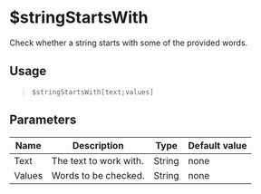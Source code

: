 # $stringStartsWith
Check whether a string starts with some of the provided words.
## Usage
> `$stringStartsWith[text;values]`
## Parameters
|  Name  |      Description       |  Type  | Default value |
|--------|------------------------|--------|---------------|
| Text   | The text to work with. | String | none          |
| Values | Words to be checked.   | String | none          |
